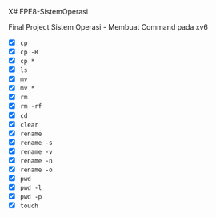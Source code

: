 X# FPE8-SistemOperasi

Final Project Sistem Operasi - Membuat Command pada xv6

- [X] `cp`
- [X] `cp -R`
- [X] `cp *`
- [X] `ls`
- [X] `mv`
- [X] `mv *`
- [X] `rm`
- [X] `rm -rf`
- [X] `cd`
- [X] `clear`
- [X] `rename`
- [X] `rename -s`
- [X] `rename -v`
- [X] `rename -n`
- [X] `rename -o`
- [X] `pwd`
- [X] `pwd -l`
- [X] `pwd -p`
- [X] `touch`
